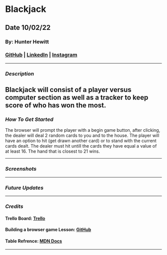 # Blackjack

## Date 10/02/22

### By: Hunter Hewitt

### [GitHub](https://github.com/HunterHewitt1) | [LinkedIn](https://www.linkedin.com/in/hunter-hewitt-03ba38223/) | [Instagram](https://www.instagram.com/thehunterhewitt/)

---

### **_Description_**
Blackjack will consist of a player versus computer section as well as a tracker to keep score of who has won the most. 
---

### **_How To Get Started_**
The browser will prompt the player with a begin game button, after clicking, the dealer will deal 2 random cards to you and to the house. The player will have an option to hit (get drawn another card) or to stand with the current cards dealt. The dealer must hit untill the cards they have equal a value of at least 16. The hand that is closest to 21 wins. 


---

### **_Screenshots_**


---

### **_Future Updates_**


---

### **_Credits_**

#### Trello Board: [Trello](https://trello.com/b/q2HytwBY/blackjack)

#### Building a browser game Lesson: [GitHub](https://github.com/SEI-R-9-19/u1_project_prompt/blob/main/README.md)

#### Table Refrence: [MDN Docs](https://developer.mozilla.org/en-US/docs/Web/API/Document_Object_Model/Traversing_an_HTML_table_with_JavaScript_and_DOM_Interfaces)

---
